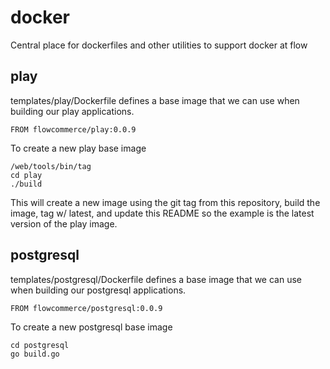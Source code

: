 # docker
Central place for dockerfiles and other utilities to support docker at flow

## play

templates/play/Dockerfile defines a base image that we can use when building our
play applications.

    FROM flowcommerce/play:0.0.9

To create a new play base image

    /web/tools/bin/tag
    cd play
    ./build

This will create a new image using the git tag from this repository,
build the image, tag w/ latest, and update this README so the example
is the latest version of the play image.


## postgresql

templates/postgresql/Dockerfile defines a base image that we can use when building our
postgresql applications.

    FROM flowcommerce/postgresql:0.0.9

To create a new postgresql base image

    cd postgresql
    go build.go
